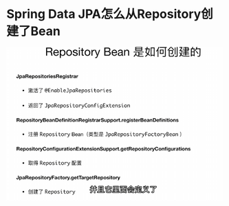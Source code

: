 # Spring Data JPA怎么从Repository创建了Bean

![image-20250604232114409](assets/image-20250604232114409.png)